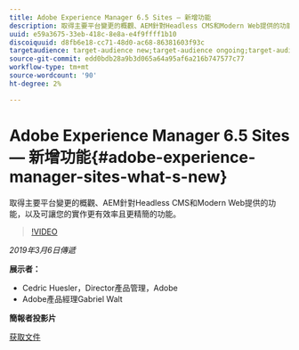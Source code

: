 ```yaml
---
title: Adobe Experience Manager 6.5 Sites — 新增功能
description: 取得主要平台變更的概觀、AEM針對Headless CMS和Modern Web提供的功能，以及可讓您的實作更有效率且更精簡的功能。
uuid: e59a3675-33eb-418c-8e8a-e4f9ffff1b10
discoiquuid: d8fb6e18-cc71-48d0-ac68-86381603f93c
targetaudience: target-audience new;target-audience ongoing;target-audience upgrader
source-git-commit: edd0bdb28a9b3d065a64a95af6a216b747577c77
workflow-type: tm+mt
source-wordcount: '90'
ht-degree: 2%

---
```


# Adobe Experience Manager 6.5 Sites — 新增功能{#adobe-experience-manager-sites-what-s-new}

取得主要平台變更的概觀、AEM針對Headless CMS和Modern Web提供的功能，以及可讓您的實作更有效率且更精簡的功能。

>[!VIDEO](https://video.tv.adobe.com/v/26368/?quality=9)

*2019年3月6日傳遞*

**展示者：**

* Cedric Huesler，Director產品管理，Adobe
* Adobe產品經理Gabriel Walt

**簡報者投影片**

[获取文件](assets/aem65-whatsnewgem-march6.pdf)
